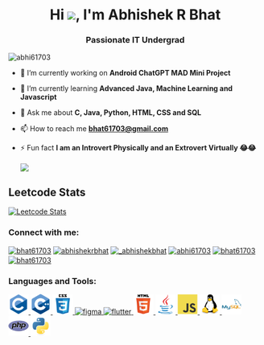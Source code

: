 


<h1 align="center">Hi <img src="https://media.giphy.com/media/hvRJCLFzcasrR4ia7z/giphy.gif" height="40">, I'm Abhishek R Bhat</h1>
<h3 align="center">Passionate IT Undergrad</h3>

<p align="left"> <img src="https://komarev.com/ghpvc/?username=abhi61703&label=Profile%20views&color=0e75b6&style=flat" alt="abhi61703" /> </p>

- 🔭 I’m currently working on **Android ChatGPT MAD Mini Project**

- 🌱 I’m currently learning **Advanced Java, Machine Learning and Javascript**

- 💬 Ask me about **C, Java, Python, HTML, CSS and SQL**

- 📫 How to reach me **bhat61703@gmail.com**

- ⚡ Fun fact **I am an Introvert Physically and an Extrovert Virtually 😂😂**

  <img align="center" src="https://github-readme-streak-stats.herokuapp.com/?user=abhi61703&theme=tokyonight" />

## Leetcode Stats
[![Leetcode Stats](https://leetcard.jacoblin.cool/bhat61703?ext=heatmap&animation=true)](https://leetcode.com/bhat61703)

<h3 align="left">Connect with me:</h3>
<p align="left">
<a href="https://twitter.com/bhat61703" target="blank"><img align="center" src="https://raw.githubusercontent.com/rahuldkjain/github-profile-readme-generator/master/src/images/icons/Social/twitter.svg" alt="bhat61703" height="30" width="40" /></a>
<a href="https://linkedin.com/in/abhishekrbhat" target="blank"><img align="center" src="https://raw.githubusercontent.com/rahuldkjain/github-profile-readme-generator/master/src/images/icons/Social/linked-in-alt.svg" alt="abhishekrbhat" height="30" width="40" /></a>
<a href="https://instagram.com/abhi._.bhat" target="blank"><img align="center" src="https://raw.githubusercontent.com/rahuldkjain/github-profile-readme-generator/master/src/images/icons/Social/instagram.svg" alt="_abhishekbhat" height="30" width="40" /></a>
<a href="https://www.codechef.com/users/bhat61703" target="blank"><img align="center" src="https://img.icons8.com/color/144/000000/codechef.png" alt="abhi61703" height="30" width="40" /></a>
<a href="https://www.hackerrank.com/bhat61703" target="blank"><img align="center" src="https://raw.githubusercontent.com/rahuldkjain/github-profile-readme-generator/master/src/images/icons/Social/hackerrank.svg" alt="bhat61703" height="30" width="40" /></a>
<a href="https://www.leetcode.com/bhat61703" target="blank"><img align="center" src="https://raw.githubusercontent.com/rahuldkjain/github-profile-readme-generator/master/src/images/icons/Social/leet-code.svg" alt="bhat61703" height="30" width="40" /></a>
</p>

<h3 align="left">Languages and Tools:</h3>
<p align="left"> <a href="https://www.cprogramming.com/" target="_blank" rel="noreferrer"> <img src="https://raw.githubusercontent.com/devicons/devicon/master/icons/c/c-original.svg" alt="c" width="40" height="40"/> </a> <a href="https://www.w3schools.com/cpp/" target="_blank" rel="noreferrer"> <img src="https://raw.githubusercontent.com/devicons/devicon/master/icons/cplusplus/cplusplus-original.svg" alt="cplusplus" width="40" height="40"/> </a> <a href="https://www.w3schools.com/css/" target="_blank" rel="noreferrer"> <img src="https://raw.githubusercontent.com/devicons/devicon/master/icons/css3/css3-original-wordmark.svg" alt="css3" width="40" height="40"/> </a> <a href="https://www.figma.com/" target="_blank" rel="noreferrer"> <img src="https://www.vectorlogo.zone/logos/figma/figma-icon.svg" alt="figma" width="40" height="40"/> </a> <a href="https://flutter.dev" target="_blank" rel="noreferrer"> <img src="https://www.vectorlogo.zone/logos/flutterio/flutterio-icon.svg" alt="flutter" width="40" height="40"/> </a> <a href="https://www.w3.org/html/" target="_blank" rel="noreferrer"> <img src="https://raw.githubusercontent.com/devicons/devicon/master/icons/html5/html5-original-wordmark.svg" alt="html5" width="40" height="40"/> </a> <a href="https://www.java.com" target="_blank" rel="noreferrer"> <img src="https://raw.githubusercontent.com/devicons/devicon/master/icons/java/java-original.svg" alt="java" width="40" height="40"/> </a> <a href="https://developer.mozilla.org/en-US/docs/Web/JavaScript" target="_blank" rel="noreferrer"> <img src="https://raw.githubusercontent.com/devicons/devicon/master/icons/javascript/javascript-original.svg" alt="javascript" width="40" height="40"/> </a> <a href="https://www.linux.org/" target="_blank" rel="noreferrer"> <img src="https://raw.githubusercontent.com/devicons/devicon/master/icons/linux/linux-original.svg" alt="linux" width="40" height="40"/> </a> <a href="https://www.mysql.com/" target="_blank" rel="noreferrer"> <img src="https://raw.githubusercontent.com/devicons/devicon/master/icons/mysql/mysql-original-wordmark.svg" alt="mysql" width="40" height="40"/> </a> <a href="https://www.php.net" target="_blank" rel="noreferrer"> <img src="https://raw.githubusercontent.com/devicons/devicon/master/icons/php/php-original.svg" alt="php" width="40" height="40"/> </a> <a href="https://www.python.org" target="_blank" rel="noreferrer"> <img src="https://raw.githubusercontent.com/devicons/devicon/master/icons/python/python-original.svg" alt="python" width="40" height="40"/> </a> </p>



